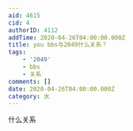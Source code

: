 ```yaml
---
aid: 4615
cid: 4
authorID: 4112
addTime: 2020-04-26T04:00:00.000Z
title: you bbs与2049什么关系？
tags:
    - '2049'
    - bbs
    - 关系
comments: []
date: 2020-04-26T04:00:00.000Z
category: 水
---
```


什么关系

